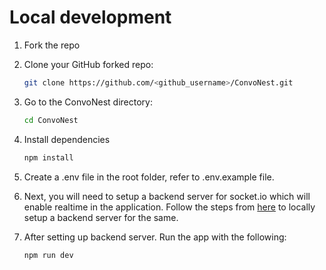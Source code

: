 # Local development

1. Fork the repo

2. Clone your GitHub forked repo:

   ```sh
   git clone https://github.com/<github_username>/ConvoNest.git
   ```

3. Go to the ConvoNest directory:

   ```sh
   cd ConvoNest
   ```

4. Install dependencies

   ```sh
   npm install
   ```

5. Create a .env file in the root folder, refer to .env.example file.

6. Next, you will need to setup a backend server for socket.io which will enable realtime in the application.
   Follow the steps from [here](https://github.com/Jaimin25/convonest-backend) to locally setup a backend server for the same.

7. After setting up backend server. Run the app with the following:

   ```sh
   npm run dev
   ```
